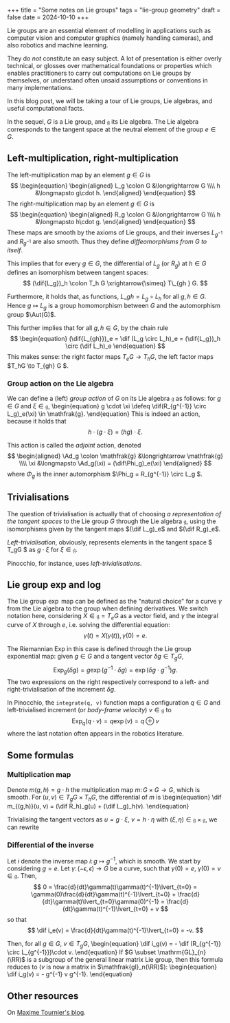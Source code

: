 +++
title = "Some notes on Lie groups"
tags = "lie-group geometry"
draft = false
date = 2024-10-10
+++

Lie groups are an essential element of modelling in applications such as computer vision and computer graphics (namely handling cameras), and also robotics and machine learning.

They do _not_ constitute an easy subject. A lot of presentation is either overly technical, or glosses over mathematical foundations or properties which enables practitioners to carry out computations on Lie groups by themselves, or understand often unsaid assumptions or conventions in many implementations.

In this blog post, we will be taking a tour of Lie groups, Lie algebras, and useful computational facts.

<!-- more -->

In the sequel, $G$ is a Lie group, and $\mathfrak{g}$ its Lie algebra.
The Lie algebra corresponds to the tangent space at the neutral element of the group $e \in G$.

## Left-multiplication, right-multiplication

The left-multiplication map by an element $g\in G$ is
$$
\begin{equation}
\begin{aligned}
    L_g \colon G &\longrightarrow G \\\\
        h &\longmapsto g\cdot h.
\end{aligned}
\end{equation}
$$
The right-multiplication map by an element $g\in G$ is
$$
\begin{equation}
\begin{aligned}
    R_g \colon G &\longrightarrow G \\\\
        h &\longmapsto h\cdot g.
\end{aligned}
\end{equation}
$$
These maps are smooth by the axioms of Lie groups, and their inverses $L_{g^{-1}}$ and $R_{g^{-1}}$ are also smooth. Thus they define _diffeomorphisms from $G$ to itself_.

This implies that for every $g\in G$, the differential of $L_g$ (or $R_g$) at $h\in G$ defines an isomorphism between tangent spaces:
$$
  (\dif{L_g})_h \colon T_h G \xrightarrow{\simeq} T\_{gh } G.
$$

Furthermore, it holds that, as functions, $L\_{gh} = L_g \circ L_h$ for all $g,h\in G$. Hence $g \mapsto L_g$ is a group homomorphism between $G$ and the automorphism group $\Aut(G)$.

This further implies that for all $g,h\in G$, by the chain rule
$$
\begin{equation}
  (\dif{L_{gh}})_e = \dif (L_g \circ L_h)_e = (\dif{L_g})_h \circ (\dif L_h)_e
\end{equation}
$$
This makes sense: the right factor maps $T_eG \to T_hG$, the left factor maps $T_hG \to T\_{gh} G $.

### Group action on the Lie algebra

We can define a (left) _group action_ of $G$ on its Lie algebra $\mathfrak{g}$ as follows: for $g\in G$ and $\xi \in \mathfrak{g}$,
\begin{equation}
    g \cdot \xi \defeq \dif(R\_{g^{-1}} \circ L_g)_e(\xi) \in \mathfrak{g}.
\end{equation}
This is indeed an action, because it holds that
$$
  h \cdot (g\cdot \xi) = (hg) \cdot \xi.
$$


This action is called the *adjoint* action, denoted
$$
\begin{aligned}
    \Ad_g \colon \mathfrak{g} &\longrightarrow \mathfrak{g}
    \\\\
    \xi &\longmapsto \Ad_g(\xi) = (\dif\Phi_g)_e(\xi)
\end{aligned}
$$
where $\Phi_g$ is the inner automorphism $\Phi_g = R\_{g^{-1}} \circ L_g $.


## Trivialisations

The question of trivialisation is actually that of choosing _a representation of the tangent spaces_ to the Lie group $G$ through the Lie algebra $\mathfrak{g}$, using the isomorphisms given by the tangent maps $(\dif L_g)_e$ and $(\dif R_g)_e$.

_Left-trivialisation_, obviously, represents elements in the tangent space $ T_gG $ as $g \cdot \xi$ for $\xi \in \mathfrak{g}$.

Pinocchio, for instance, uses _left-trivialisations_.

## Lie group exp and log

The Lie group $\exp$ map can be defined as the "natural choice" for a curve $\gamma$ from the Lie algebra to the group when defining derivatives.
We switch notation here, considering $X \in \mathfrak{g} = T_eG$ as a vector field, and $\gamma$ the integral curve of $X$ through $e$, i.e. solving the differential equation:
$$
  \dot\gamma(t) = X(\gamma(t)), \gamma(0) = e.
$$

The Riemannian $\mathrm{Exp}$ in this case is defined through the Lie group exponential map: given $g\in G$ and a tangent vector $\delta g\in T_gG$,
$$
  \mathrm{Exp}_g(\delta g) = g \exp(g^{-1} \cdot \delta g) = \exp(\delta g \cdot g^{-1})g.
$$
The two expressions on the right respectively correspond to a left- and right-trivialisation of the increment $\delta g$.

In Pinocchio, the `integrate(q, v)` function maps a configuration $q\in G$ and left-trivialised increment (or _body-frame velocity_) $v \in \mathfrak{g}$ to
$$
  \mathrm{Exp}_q(q \cdot v) = q \exp(v) = q \oplus v
$$
where the last notation often appears in the robotics literature.

## Some formulas

### Multiplication map

Denote $m(g, h) = g\cdot h$ the multiplication map $m\colon G\times G \rightarrow G$, which is smooth. For $(u, v) \in T_gG \times T_hG$, the differential of $m$ is
\begin{equation}
    \dif m_{(g,h)}(u, v) = (\dif R_h)_g(u) + (\dif L_g)_h(v).
\end{equation}

Trivialising the tangent vectors as $u = g\cdot \xi$, $v = h \cdot \eta$ with $(\xi,\eta) \in \mathfrak{g}\times \mathfrak{g}$, we can rewrite


### Differential of the inverse

Let $i$ denote the inverse map $i\colon g \mapsto g^{-1}$, which is smooth.
We start by considering $g = e$. Let $\gamma\colon (-\epsilon,\epsilon) \to G$ be a curve, such that $\gamma(0) = e$, $\dot\gamma(0) = v \in \mathfrak{g}$. Then,
$$
  0 = \frac{d}{dt}\gamma(t)\gamma(t)^{-1}\lvert_{t=0} = \gamma(0)\frac{d}{dt}\gamma(t)^{-1}\lvert_{t=0} + \frac{d}{dt}\gamma(t)\lvert_{t=0}\gamma(0)^{-1} = \frac{d}{dt}\gamma(t)^{-1}\lvert_{t=0} + v
$$
so that
$$
  \dif i_e(v) = \frac{d}{dt}\gamma(t)^{-1}\lvert_{t=0} = -v.
$$

Then, for all $g\in G$, $v \in T_gG$,
\begin{equation}
    \dif i_g(v) = - \dif (R_{g^{-1}} \circ L_{g^{-1}})\cdot v.
\end{equation}
If $G \subset \mathrm{GL}_{n}(\RR)$ is a subgroup of the general linear matrix Lie group, then this formula reduces to ($v$ is now a matrix in $\mathfrak{gl}_n(\RR)$):
\begin{equation}
    \dif i_g(v) = - g^{-1} v g^{-1}.
\end{equation}


## Other resources

On [Maxime Tournier's blog](https://maxime-tournier.github.io/notes/lie-groups.html).
